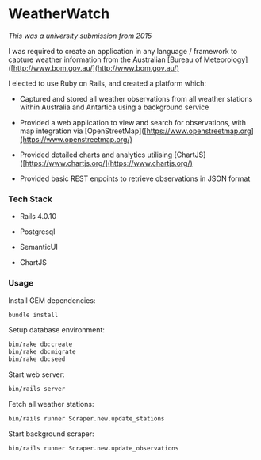 # WeatherWatch

*This was a university submission from 2015*

I was required to create an application in any language / framework to capture weather information from the Australian [Bureau of Meteorology]([http://www.bom.gov.au/](http://www.bom.gov.au/)

I elected to use Ruby on Rails, and created a platform which:

* Captured and stored all weather observations from all weather stations within Australia and Antartica using a background service

* Provided a web application to view and search for observations, with map integration via [OpenStreetMap]([https://www.openstreetmap.org](https://www.openstreetmap.org/)

* Provided detailed charts and analytics utilising [ChartJS]([https://www.chartjs.org/](https://www.chartjs.org/)

* Provided basic REST enpoints to retrieve observations in JSON format



### Tech Stack

- Rails 4.0.10

- Postgresql

- SemanticUI

- ChartJS



### Usage

Install GEM dependencies:

```bash
bundle install
```

Setup database environment:

```bash
bin/rake db:create
bin/rake db:migrate
bin/rake db:seed
```

Start web server:

```bash
bin/rails server
```

Fetch all weather stations:

```bash
bin/rails runner Scraper.new.update_stations
```

Start background scraper:

```bash
bin/rails runner Scraper.new.update_observations
```

